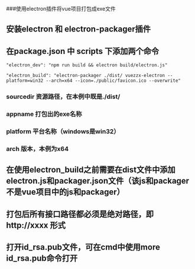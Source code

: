 ###使用electron插件将vue项目打包成exe文件
## 安装electron 和 electron-packager插件
## 在package.json 中 scripts 下添加两个命令
```
"electron_dev": "npm run build && electron build/electron.js"
```
```
"electron_build": "electron-packager ./dist/ vuezzx-electron --platform=win32 --arch=x64 --icon=./public/favicon.ico --overwrite"
```
###     sourcedir 资源路径，在本例中既是./dist/ 
###     appname 打包出的exe名称   
###     platform 平台名称（windows是win32）
###     arch 版本，本例为x64
## 在使用electron_build之前需要在dist文件中添加electron.js和packager.json文件（该js和packager不是vue项目中的js和packager）
## 打包后所有接口路径都必须是绝对路径，即 http://xxxx 形式

## 打开id_rsa.pub文件，可在cmd中使用more id_rsa.pub命令打开